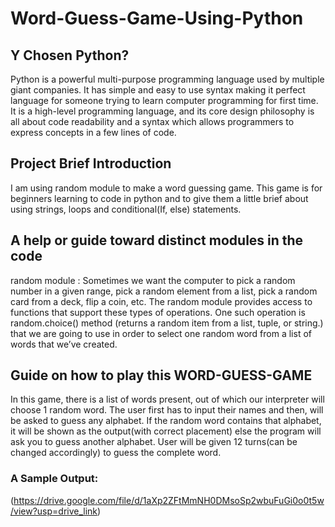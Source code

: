 # Word-Guess-Game-Using-Python

## Y Chosen Python?
Python is a powerful multi-purpose programming language used by multiple giant companies.
It has simple and easy to use syntax making it perfect language for someone trying to learn computer programming for first time.
It is a high-level programming language, and its core design philosophy is all about code readability and a syntax which allows programmers to express concepts in a few lines of code.

## Project Brief Introduction
I am using random module to make a word guessing game.
This game is for beginners learning to code in python and to give them a little brief about using strings, loops and conditional(If, else) statements.

## A help or guide toward distinct modules in the code
random module : Sometimes we want the computer to pick a random number in a given range, pick a random element from a list, pick a random card from a deck, flip a coin, etc. The random module provides access to functions that support these types of operations.
One such operation is random.choice() method (returns a random item from a list, tuple, or string.) that we are going to use in order to select one random word from a list of words that we’ve created.

## Guide on how to play this WORD-GUESS-GAME
In this game, there is a list of words present, out of which our interpreter will choose 1 random word.
The user first has to input their names and then, will be asked to guess any alphabet. 
If the random word contains that alphabet, it will be shown as the output(with correct placement) else the program will ask you to guess another alphabet. 
User will be given 12 turns(can be changed accordingly) to guess the complete word.

### A Sample Output:
(https://drive.google.com/file/d/1aXp2ZFtMmNH0DMsoSp2wbuFuGi0o0t5w/view?usp=drive_link)

